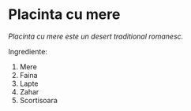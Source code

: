 # Placinta cu mere

*Placinta cu mere este un desert traditional romanesc.*

Ingrediente:
1. Mere
2. Faina
3. Lapte
4. Zahar
5. Scortisoara
